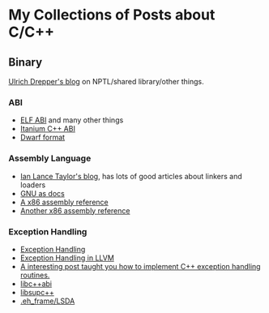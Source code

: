 # My Collections of Posts about C/C++

## Binary
[Ulrich Drepper's blog](https://www.akkadia.org/drepper/) on NPTL/shared library/other things.

### ABI
* [ELF ABI](https://refspecs.linuxfoundation.org/) and many other things
* [Itanium C++ ABI](http://refspecs.linuxbase.org/cxxabi-1.83.html)
* [Dwarf format](http://dwarfstd.org/)

### Assembly Language
* [Ian Lance Taylor's blog](https://www.airs.com/blog/), has lots of good articles about linkers and loaders
* [GNU as docs](https://sourceware.org/binutils/docs/as/)
* [A x86 assembly reference](https://www.felixcloutier.com/x86/)
* [Another x86 assembly reference](http://ref.x86asm.net/)

### Exception Handling
* [Exception Handling](http://refspecs.linuxbase.org/abi-eh-1.21.html)
* [Exception Handling in LLVM](https://llvm.org/docs/ExceptionHandling.html)
* [A interesting post taught you how to implement C++ exception handling routines.](https://monoinfinito.wordpress.com/series/exception-handling-in-c/)
* [libc++abi](https://libcxxabi.llvm.org/)
* [libsupc++](https://gcc.gnu.org/onlinedocs/libstdc++/faq.html#faq.what_is_libsupcxx)
* [.eh_frame/LSDA](https://refspecs.linuxfoundation.org/LSB_3.0.0/LSB-PDA/LSB-PDA/ehframechpt.html)
